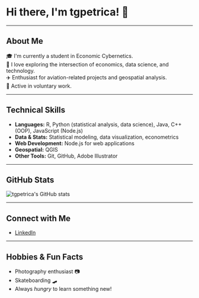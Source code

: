 # Hi there, I'm tgpetrica! 👋

---

##  About Me

🎓 I'm currently a student in Economic Cybernetics.  
🔎 I love exploring the intersection of economics, data science, and technology.  
✈️ Enthusiast for aviation-related projects and geospatial analysis.  
🤝 Active in voluntary work.

---

##  Technical Skills

- **Languages:** R, Python (statistical analysis, data science), Java, C++ (OOP), JavaScript (Node.js)
- **Data & Stats:** Statistical modeling, data visualization, econometrics
- **Web Development:** Node.js for web applications
- **Geospatial:** QGIS
- **Other Tools:** Git, GitHub, Adobe Illustrator

---

##  GitHub Stats

![tgpetrica's GitHub stats](https://github-readme-stats.vercel.app/api?username=tgpetrica&show_icons=true&theme=default)

---

##  Connect with Me

- [LinkedIn](https://linkedin.com/in/tgpetrica)

---

##  Hobbies & Fun Facts

- Photography enthusiast 📷
- Skateboarding 🛹
- Always _hungry_ to learn something new!


